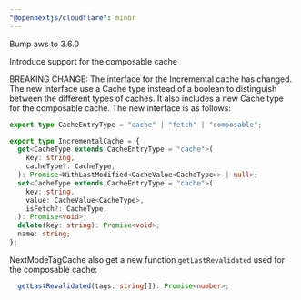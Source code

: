 ```yaml
---
"@opennextjs/cloudflare": minor
---
```


Bump aws to 3.6.0

Introduce support for the composable cache

BREAKING CHANGE: The interface for the Incremental cache has changed. The new interface use a Cache type instead of a boolean to distinguish between the different types of caches. It also includes a new Cache type for the composable cache. The new interface is as follows:

```ts
export type CacheEntryType = "cache" | "fetch" | "composable";

export type IncrementalCache = {
  get<CacheType extends CacheEntryType = "cache">(
    key: string,
    cacheType?: CacheType,
  ): Promise<WithLastModified<CacheValue<CacheType>> | null>;
  set<CacheType extends CacheEntryType = "cache">(
    key: string,
    value: CacheValue<CacheType>,
    isFetch?: CacheType,
  ): Promise<void>;
  delete(key: string): Promise<void>;
  name: string;
};
```

NextModeTagCache also get a new function `getLastRevalidated` used for the composable cache: 

```ts
  getLastRevalidated(tags: string[]): Promise<number>;
```
